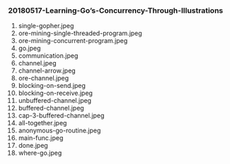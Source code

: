 ### 20180517-Learning-Go’s-Concurrency-Through-Illustrations
1. single-gopher.jpeg
2. ore-mining-single-threaded-program.jpeg
3. ore-mining-concurrent-program.jpeg
4. go.jpeg
5. communication.jpeg
6. channel.jpeg
7. channel-arrow.jpeg
8. ore-channel.jpeg
9. blocking-on-send.jpeg
10. blocking-on-receive.jpeg
11. unbuffered-channel.jpeg
12. buffered-channel.jpeg
13. cap-3-buffered-channel.jpeg
14. all-together.jpeg
15. anonymous-go-routine.jpeg
16. main-func.jpeg
17. done.jpeg
18. where-go.jpeg
